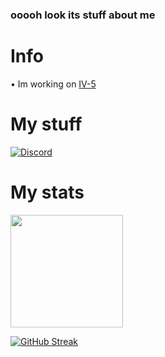 ### ooooh look its stuff about me

# Info
• Im working on [IV-5]()

# My stuff
[![Discord](https://img.shields.io/discord/804265795835265034.svg?label=&logo=discord&logoColor=ffffff&color=7389D8&labelColor=6A7EC2)](https://discord.gg/cutSU3gXgJ)

# My stats
<img height="180em" src="https://github-readme-stats.vercel.app/api?username=WalkerOfDarkness&show_icons=true&hide_border=true&&count_private=true&include_all_commits=true&theme=dark" />


<!-- <a href="https://discord.gg/cutSU3gXgJ" target="blank"><img align="center" src="https://cdn.jsdelivr.net/npm/simple-icons@3.0.1/icons/discord.svg" alt="" height="30" width="40" /></a>
</p>
 -->
 
[![GitHub Streak](https://github-readme-streak-stats.herokuapp.com/?user=DenverCoder1)](https://git.io/streak-stats)
